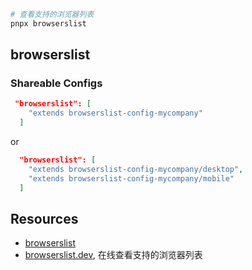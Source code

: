 ```bash
# 查看支持的浏览器列表
pnpx browserslist
```

<!-- defaults,not dead,not op_mini all, > 0.01% -->

## browserslist

### Shareable Configs

```json
 "browserslist": [
    "extends browserslist-config-mycompany"
  ]

```

or

```json
  "browserslist": [
    "extends browserslist-config-mycompany/desktop",
    "extends browserslist-config-mycompany/mobile"
  ]
```

## Resources

- [browserslist](https://github.com/browserslist/browserslist)
- [browserslist.dev](https://browserslist.dev/?q=bGFzdCAyIHZlcnNpb25z), 在线查看支持的浏览器列表
